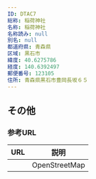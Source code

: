 ```yaml
---
ID: DTAC7
総称: 稲荷神社
名称: 稲荷神社
名称読み: null
別名: null
都道府県: 青森県
区域: 黒石市
緯度: 40.6275786
経度: 140.6392497
郵便番号: 123105
住所: 青森県黒石市豊岡長坂６５
---
```


## その他

### 参考URL

| URL | 説明          |
| --- | ------------- |
|     | OpenStreetMap |
